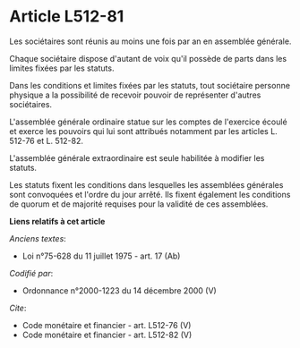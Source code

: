 # Article L512-81

Les sociétaires sont réunis au moins une fois par an en assemblée générale. 

Chaque sociétaire dispose d'autant de voix qu'il possède de parts dans les limites fixées par les statuts. 

Dans les conditions et limites fixées par les statuts, tout sociétaire personne physique a la possibilité de recevoir pouvoir
de représenter d'autres sociétaires. 

L'assemblée générale ordinaire statue sur les comptes de l'exercice écoulé et exerce les pouvoirs qui lui sont attribués
notamment par les articles L. 512-76 et L. 512-82. 

L'assemblée générale extraordinaire est seule habilitée à modifier les statuts. 

Les statuts fixent les conditions dans lesquelles les assemblées générales sont convoquées et l'ordre du jour arrêté. Ils
fixent également les conditions de quorum et de majorité requises pour la validité de ces assemblées.

**Liens relatifs à cet article**

_Anciens textes_:

  - Loi n°75-628 du 11 juillet 1975 - art. 17 (Ab)

_Codifié par_:

  - Ordonnance n°2000-1223 du 14 décembre 2000 (V)

_Cite_:

  - Code monétaire et financier - art. L512-76 (V)
  - Code monétaire et financier - art. L512-82 (V)
